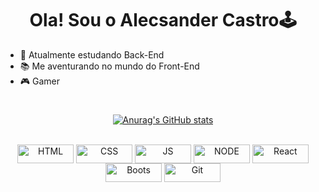 # <h1 align="center">Ola! Sou o Alecsander Castro🕹 </h1>

- 📘 Atualmente estudando Back-End
- 📚 Me aventurando no mundo do Front-End
- 🎮 Gamer

#
<div align="center">
  
[![Anurag's GitHub stats](https://github-readme-stats.vercel.app/api?username=Alecsander-Castro&show_icons=true&theme=radical)](https://github.com/anuraghazra/github-readme-stats)
</div>

<div align="center" style="display: inline_block"><br>
  <img align="center" alt="HTML" height="30" width="90" src="https://img.shields.io/badge/HTML5-E34F26?style=for-the-badge&logo=html5&logoColor=white">
  <img align="center" alt="CSS" height="30" width="90" src="https://img.shields.io/badge/CSS3-1572B6?style=for-the-badge&logo=css3&logoColor=white">
  <img align="center" alt="JS" height="30" width="90" src="https://img.shields.io/badge/JavaScript-323330?style=for-the-badge&logo=javascript&logoColor=F7DF1E">
  <img align="center" alt="NODE" height="30" width="90" src="https://img.shields.io/badge/Node.js-43853D?style=for-the-badge&logo=node.js&logoColor=white">
  <img align="center" alt="React" height="30" width="90" src="https://img.shields.io/badge/React-20232A?style=for-the-badge&logo=react&logoColor=61DAFB">
  <img align="center" alt="Boots" height="30" width="90" src="https://img.shields.io/badge/Bootstrap-563D7C?style=for-the-badge&logo=bootstrap&logoColor=white">
  <img align="center" alt="Git" height="30" width="90" src="https://img.shields.io/badge/GIT-E44C30?style=for-the-badge&logo=git&logoColor=white">
  </div>
  
